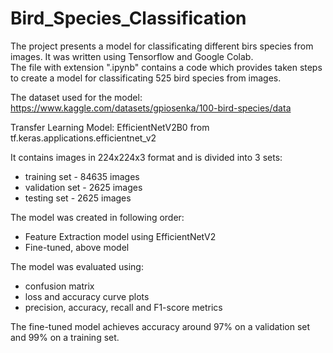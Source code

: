 # Bird_Species_Classification

The project presents a model for classificating different birs species from images. It was written using Tensorflow and Google Colab.  
The file with extension ".ipynb" contains a code which provides taken steps to create a model for classificating 525 bird species from images.

The dataset used for the model:
https://www.kaggle.com/datasets/gpiosenka/100-bird-species/data

Transfer Learning Model:
EfficientNetV2B0 from tf.keras.applications.efficientnet_v2

It contains images in 224x224x3 format and is divided into 3 sets:
* training set - 84635 images
* validation set - 2625 images
* testing set - 2625 images

The model was created in following order:
* Feature Extraction model using EfficientNetV2
* Fine-tuned, above model

The model was evaluated using:
* confusion matrix
* loss and accuracy curve plots
* precision, accuracy, recall and F1-score metrics
  
The fine-tuned model achieves accuracy around 97% on a validation set and 99% on a training set.

